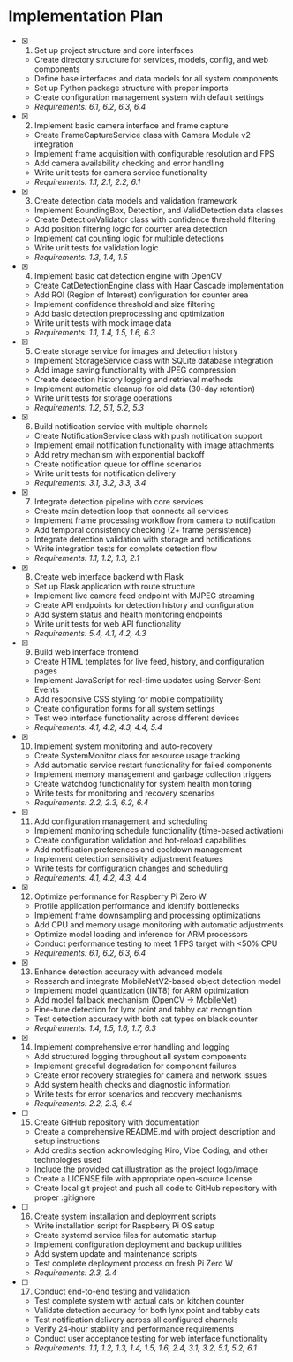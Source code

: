 # Implementation Plan

- [x] 1. Set up project structure and core interfaces
  - Create directory structure for services, models, config, and web components
  - Define base interfaces and data models for all system components
  - Set up Python package structure with proper imports
  - Create configuration management system with default settings
  - _Requirements: 6.1, 6.2, 6.3, 6.4_

- [x] 2. Implement basic camera interface and frame capture
  - Create FrameCaptureService class with Camera Module v2 integration
  - Implement frame acquisition with configurable resolution and FPS
  - Add camera availability checking and error handling
  - Write unit tests for camera service functionality
  - _Requirements: 1.1, 2.1, 2.2, 6.1_

- [x] 3. Create detection data models and validation framework
  - Implement BoundingBox, Detection, and ValidDetection data classes
  - Create DetectionValidator class with confidence threshold filtering
  - Add position filtering logic for counter area detection
  - Implement cat counting logic for multiple detections
  - Write unit tests for validation logic
  - _Requirements: 1.3, 1.4, 1.5_

- [x] 4. Implement basic cat detection engine with OpenCV
  - Create CatDetectionEngine class with Haar Cascade implementation
  - Add ROI (Region of Interest) configuration for counter area
  - Implement confidence threshold and size filtering
  - Add basic detection preprocessing and optimization
  - Write unit tests with mock image data
  - _Requirements: 1.1, 1.4, 1.5, 1.6, 6.3_

- [x] 5. Create storage service for images and detection history
  - Implement StorageService class with SQLite database integration
  - Add image saving functionality with JPEG compression
  - Create detection history logging and retrieval methods
  - Implement automatic cleanup for old data (30-day retention)
  - Write unit tests for storage operations
  - _Requirements: 1.2, 5.1, 5.2, 5.3_

- [x] 6. Build notification service with multiple channels
  - Create NotificationService class with push notification support
  - Implement email notification functionality with image attachments
  - Add retry mechanism with exponential backoff
  - Create notification queue for offline scenarios
  - Write unit tests for notification delivery
  - _Requirements: 3.1, 3.2, 3.3, 3.4_

- [x] 7. Integrate detection pipeline with core services
  - Create main detection loop that connects all services
  - Implement frame processing workflow from camera to notification
  - Add temporal consistency checking (2+ frame persistence)
  - Integrate detection validation with storage and notifications
  - Write integration tests for complete detection flow
  - _Requirements: 1.1, 1.2, 1.3, 2.1_

- [x] 8. Create web interface backend with Flask
  - Set up Flask application with route structure
  - Implement live camera feed endpoint with MJPEG streaming
  - Create API endpoints for detection history and configuration
  - Add system status and health monitoring endpoints
  - Write unit tests for web API functionality
  - _Requirements: 5.4, 4.1, 4.2, 4.3_

- [x] 9. Build web interface frontend
  - Create HTML templates for live feed, history, and configuration pages
  - Implement JavaScript for real-time updates using Server-Sent Events
  - Add responsive CSS styling for mobile compatibility
  - Create configuration forms for all system settings
  - Test web interface functionality across different devices
  - _Requirements: 4.1, 4.2, 4.3, 4.4, 5.4_

- [x] 10. Implement system monitoring and auto-recovery
  - Create SystemMonitor class for resource usage tracking
  - Add automatic service restart functionality for failed components
  - Implement memory management and garbage collection triggers
  - Create watchdog functionality for system health monitoring
  - Write tests for monitoring and recovery scenarios
  - _Requirements: 2.2, 2.3, 6.2, 6.4_

- [x] 11. Add configuration management and scheduling
  - Implement monitoring schedule functionality (time-based activation)
  - Create configuration validation and hot-reload capabilities
  - Add notification preferences and cooldown management
  - Implement detection sensitivity adjustment features
  - Write tests for configuration changes and scheduling
  - _Requirements: 4.1, 4.2, 4.3, 4.4_

- [x] 12. Optimize performance for Raspberry Pi Zero W
  - Profile application performance and identify bottlenecks
  - Implement frame downsampling and processing optimizations
  - Add CPU and memory usage monitoring with automatic adjustments
  - Optimize model loading and inference for ARM processors
  - Conduct performance testing to meet 1 FPS target with <50% CPU
  - _Requirements: 6.1, 6.2, 6.3, 6.4_

- [x] 13. Enhance detection accuracy with advanced models
  - Research and integrate MobileNetV2-based object detection model
  - Implement model quantization (INT8) for ARM optimization
  - Add model fallback mechanism (OpenCV → MobileNet)
  - Fine-tune detection for lynx point and tabby cat recognition
  - Test detection accuracy with both cat types on black counter
  - _Requirements: 1.4, 1.5, 1.6, 1.7, 6.3_

- [x] 14. Implement comprehensive error handling and logging
  - Add structured logging throughout all system components
  - Implement graceful degradation for component failures
  - Create error recovery strategies for camera and network issues
  - Add system health checks and diagnostic information
  - Write tests for error scenarios and recovery mechanisms
  - _Requirements: 2.2, 2.3, 6.4_

- [ ] 15. Create GitHub repository with documentation
  - Create a comprehensive README.md with project description and setup instructions
  - Add credits section acknowledging Kiro, Vibe Coding, and other technologies used
  - Include the provided cat illustration as the project logo/image
  - Create a LICENSE file with appropriate open-source license
  - Create local git project and push all code to GitHub repository with proper .gitignore

- [ ] 16. Create system installation and deployment scripts
  - Write installation script for Raspberry Pi OS setup
  - Create systemd service files for automatic startup
  - Implement configuration deployment and backup utilities
  - Add system update and maintenance scripts
  - Test complete deployment process on fresh Pi Zero W
  - _Requirements: 2.3, 2.4_

- [ ] 17. Conduct end-to-end testing and validation
  - Test complete system with actual cats on kitchen counter
  - Validate detection accuracy for both lynx point and tabby cats
  - Test notification delivery across all configured channels
  - Verify 24-hour stability and performance requirements
  - Conduct user acceptance testing for web interface functionality
  - _Requirements: 1.1, 1.2, 1.3, 1.4, 1.5, 1.6, 2.4, 3.1, 3.2, 5.1, 5.2, 6.1_